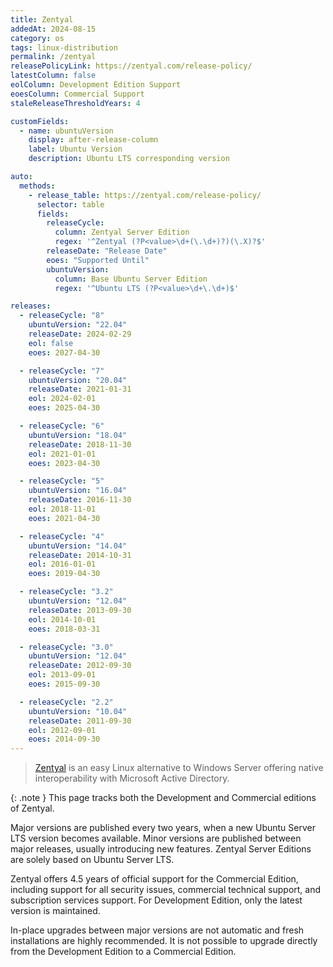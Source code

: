 ```yaml
---
title: Zentyal
addedAt: 2024-08-15
category: os
tags: linux-distribution
permalink: /zentyal
releasePolicyLink: https://zentyal.com/release-policy/
latestColumn: false
eolColumn: Development Edition Support
eoesColumn: Commercial Support
staleReleaseThresholdYears: 4

customFields:
  - name: ubuntuVersion
    display: after-release-column
    label: Ubuntu Version
    description: Ubuntu LTS corresponding version

auto:
  methods:
    - release_table: https://zentyal.com/release-policy/
      selector: table
      fields:
        releaseCycle:
          column: Zentyal Server Edition
          regex: '^Zentyal (?P<value>\d+(\.\d+)?)(\.X)?$'
        releaseDate: "Release Date"
        eoes: "Supported Until"
        ubuntuVersion:
          column: Base Ubuntu Server Edition
          regex: '^Ubuntu LTS (?P<value>\d+\.\d+)$'

releases:
  - releaseCycle: "8"
    ubuntuVersion: "22.04"
    releaseDate: 2024-02-29
    eol: false
    eoes: 2027-04-30

  - releaseCycle: "7"
    ubuntuVersion: "20.04"
    releaseDate: 2021-01-31
    eol: 2024-02-01
    eoes: 2025-04-30

  - releaseCycle: "6"
    ubuntuVersion: "18.04"
    releaseDate: 2018-11-30
    eol: 2021-01-01
    eoes: 2023-04-30

  - releaseCycle: "5"
    ubuntuVersion: "16.04"
    releaseDate: 2016-11-30
    eol: 2018-11-01
    eoes: 2021-04-30

  - releaseCycle: "4"
    ubuntuVersion: "14.04"
    releaseDate: 2014-10-31
    eol: 2016-01-01
    eoes: 2019-04-30

  - releaseCycle: "3.2"
    ubuntuVersion: "12.04"
    releaseDate: 2013-09-30
    eol: 2014-10-01
    eoes: 2018-03-31

  - releaseCycle: "3.0"
    ubuntuVersion: "12.04"
    releaseDate: 2012-09-30
    eol: 2013-09-01
    eoes: 2015-09-30

  - releaseCycle: "2.2"
    ubuntuVersion: "10.04"
    releaseDate: 2011-09-30
    eol: 2012-09-01
    eoes: 2014-09-30
---
```


> [Zentyal](https://zentyal.com) is an easy Linux alternative to Windows Server offering native
> interoperability with Microsoft Active Directory.

{: .note }
This page tracks both the Development and Commercial editions of Zentyal.

Major versions are published every two years, when a new Ubuntu Server LTS version becomes available.
Minor versions are published between major releases, usually introducing new features.
Zentyal Server Editions are solely based on Ubuntu Server LTS.

Zentyal offers 4.5 years of official support for the Commercial Edition, including support for all
security issues, commercial technical support, and subscription services support.
For Development Edition, only the latest version is maintained.

In-place upgrades between major versions are not automatic and fresh installations are highly
recommended. It is not possible to upgrade directly from the Development Edition to a Commercial
Edition.
